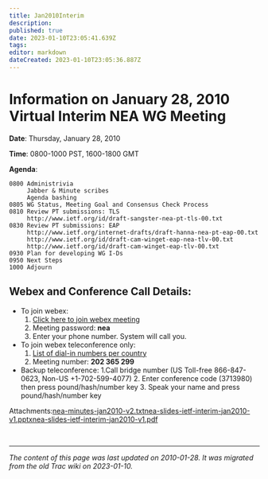 ```yaml
---
title: Jan2010Interim
description: 
published: true
date: 2023-01-10T23:05:41.639Z
tags: 
editor: markdown
dateCreated: 2023-01-10T23:05:36.887Z
---
```


# Information on January 28, 2010 Virtual Interim NEA WG Meeting
**Date**: Thursday, January 28, 2010

**Time**: 0800-1000 PST, 1600-1800 GMT

**Agenda**:
```
0800 Administrivia
     Jabber & Minute scribes
     Agenda bashing
0805 WG Status, Meeting Goal and Consensus Check Process
0810 Review PT submissions: TLS
     http://www.ietf.org/id/draft-sangster-nea-pt-tls-00.txt
0830 Review PT submissions: EAP
     http://www.ietf.org/internet-drafts/draft-hanna-nea-pt-eap-00.txt
     http://www.ietf.org/id/draft-cam-winget-eap-nea-tlv-00.txt
     http://www.ietf.org/id/draft-cam-winget-eap-tlv-00.txt
0930 Plan for developing WG I-Ds
0950 Next Steps
1000 Adjourn
```
## Webex and Conference Call Details:

- To join webex:
	1. [Click here to join webex meeting](https://cisco.webex.com/cisco/j.php?J=202365299&PW=NZWQ4ODk5MGE5)
	2. Meeting password: **nea**
	3. Enter your phone number. System will call you.
- To join webex teleconference only:
	1. [List of dial-in numbers per country](http://cisco.com/en/US/about/doing_business/conferencing/index.html)
	2. Meeting number: **202 365 299**
- Backup teleconference:
	1.Call bridge number (US Toll-free 866-847-0623, Non-US +1-702-599-4077)
	2. Enter conference code (3713980) then press pound/hash/number key
	3. Speak your name and press pound/hash/number key
  
 Attachments:[nea-minutes-jan2010-v2.txt](/nea-minutes-jan2010-v2.txt)[nea-slides-ietf-interim-jan2010-v1.pptx](/nea-slides-ietf-interim-jan2010-v1.pptx)[nea-slides-ietf-interim-jan2010-v1.pdf](/nea-slides-ietf-interim-jan2010-v1.pdf)
 
 &nbsp;
&nbsp;
&nbsp;

---

*The content of this page was last updated on 2010-01-28. It was migrated from the old Trac wiki on 2023-01-10.*